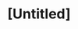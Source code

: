 ---
pid: CH664
title: "[Untitled]"
location_transcription: 
zipcode: '19148'
outside_phl: 
neighborhood: Whitman,Pennsport,South Philadelphia
age: 
age_range: 
instagram: 
image_file_name: CH_664.jpg
proposal_transcription: Stay out of Marconi We have our own-Have been doing our own-Put
  in your own neighborhood
topic: Unknown
topic_summary: '0'
type: Other No Form
keywords_other: 
credit: 
image_labels: 
twitter: 
facebook: 
permalink: "/monuments/ch664/"
layout: item-page
---